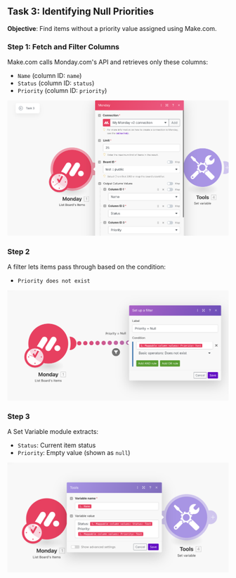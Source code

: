 ## Task 3: Identifying Null Priorities

**Objective**: Find items without a priority value assigned using Make.com.

### Step 1: Fetch and Filter Columns
Make.com calls Monday.com's API and retrieves only these columns:
- `Name` (column ID: `name`)
- `Status` (column ID: `status`)
- `Priority` (column ID: `priority`)

![3.1](screenshots/3.1.png)

### Step 2
A filter lets items pass through based on the condition:
- `Priority does not exist`

![3.2](screenshots/3.2.png)

### Step 3
A Set Variable module extracts:
- `Status`: Current item status
- `Priority`: Empty value (shown as `null`)

![3.3](screenshots/3.3.png)